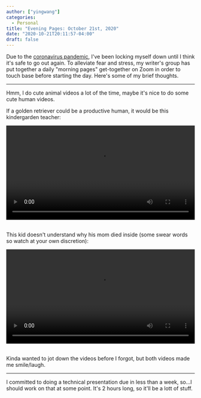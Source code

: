 ```yaml
---
author: ["yingwang"]
categories:
  - Personal
title: "Evening Pages: October 21st, 2020"
date: "2020-10-21T20:11:57-04:00"
draft: false
---
```


Due to the [coronavirus
pandemic](https://en.wikipedia.org/wiki/2019-20_coronavirus_pandemic), I've been
locking myself down until I think it's safe to go out again. To alleviate fear
and stress, my writer's group has put together a daily "morning pages"
get-together on Zoom in order to touch base before starting the day. Here's some
of my brief thoughts.

---

Hmm, I do cute animal videos a lot of the time, maybe it's nice to do some cute
human videos.

If a golden retriever could be a productive human, it would be this kindergarden
teacher:

<!-- https://stackoverflow.com/a/26276254 -->
<video style="width: 100%; width: -moz-available; width: -webkit-fill-available; width: fill-available; max-width: 100%;" controls>
    <source src="/video/posts/2020/10/21/evening_pages.mp4" type="video/mp4">
    Your browser does not support HTML5 video.
</video>
<br/>
<br/>

This kid doesn't understand why his mom died inside (some swear words so watch at
your own discretion):

<!-- https://stackoverflow.com/a/26276254 -->
<video style="width: 100%; width: -moz-available; width: -webkit-fill-available; width: fill-available; max-width: 100%;" controls>
    <source src="/video/posts/2020/10/21/evening_pages_2.mp4" type="video/mp4">
    Your browser does not support HTML5 video.
</video>
<br/>
<br/>

Kinda wanted to jot down the videos before I forgot, but both videos made me
smile/laugh.

---

I committed to doing a technical presentation due in less than a week, so...I
should work on that at some point. It's 2 hours long, so it'll be a lott of
stuff.
